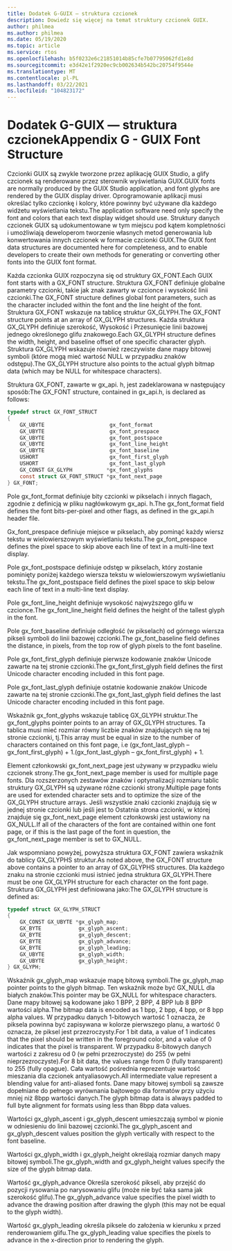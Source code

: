 ```yaml
---
title: Dodatek G-GUIX — struktura czcionek
description: Dowiedz się więcej na temat struktury czcionek GUIX.
author: philmea
ms.author: philmea
ms.date: 05/19/2020
ms.topic: article
ms.service: rtos
ms.openlocfilehash: b5f0232e6c21851014b85cfe7b07795062fd1e8d
ms.sourcegitcommit: e3d42e1f2920ec9cb002634b542bc20754f9544e
ms.translationtype: MT
ms.contentlocale: pl-PL
ms.lasthandoff: 03/22/2021
ms.locfileid: "104823172"
---
```

# <a name="appendix-g---guix-font-structure"></a><span data-ttu-id="47f74-103">Dodatek G-GUIX — struktura czcionek</span><span class="sxs-lookup"><span data-stu-id="47f74-103">Appendix G - GUIX Font Structure</span></span>

<span data-ttu-id="47f74-104">Czcionki GUIX są zwykle tworzone przez aplikację GUIX Studio, a glify czcionek są renderowane przez sterownik wyświetlania GUIX.</span><span class="sxs-lookup"><span data-stu-id="47f74-104">GUIX fonts are normally produced by the GUIX Studio application, and font glyphs are rendered by the GUIX display driver.</span></span> <span data-ttu-id="47f74-105">Oprogramowanie aplikacji musi określać tylko czcionkę i kolory, które powinny być używane dla każdego widżetu wyświetlania tekstu.</span><span class="sxs-lookup"><span data-stu-id="47f74-105">The application software need only specify the font and colors that each text display widget should use.</span></span> <span data-ttu-id="47f74-106">Struktury danych czcionek GUIX są udokumentowane w tym miejscu pod kątem kompletności i umożliwiają deweloperom tworzenie własnych metod generowania lub konwertowania innych czcionek w formacie czcionki GUIX.</span><span class="sxs-lookup"><span data-stu-id="47f74-106">The GUIX font data structures are documented here for completeness, and to enable developers to create their own methods for generating or converting other fonts into the GUIX font format.</span></span>

<span data-ttu-id="47f74-107">Każda czcionka GUIX rozpoczyna się od struktury GX_FONT.</span><span class="sxs-lookup"><span data-stu-id="47f74-107">Each GUIX font starts with a GX_FONT structure.</span></span> <span data-ttu-id="47f74-108">Struktura GX_FONT definiuje globalne parametry czcionki, takie jak znak zawarty w czcionce i wysokość linii czcionki.</span><span class="sxs-lookup"><span data-stu-id="47f74-108">The GX_FONT structure defines global font parameters, such as the character included within the font and the line height of the font.</span></span> <span data-ttu-id="47f74-109">Struktura GX_FONT wskazuje na tablicę struktur GX_GLYPH.</span><span class="sxs-lookup"><span data-stu-id="47f74-109">The GX_FONT structure points at an array of GX_GLYPH structures.</span></span> <span data-ttu-id="47f74-110">Każda struktura GX_GLYPH definiuje szerokość, Wysokość i Przesunięcie linii bazowej jednego określonego glifu znakowego.</span><span class="sxs-lookup"><span data-stu-id="47f74-110">Each GX_GLYPH structure defines the width, height, and baseline offset of one specific character glyph.</span></span> <span data-ttu-id="47f74-111">Struktura GX_GLYPH wskazuje również rzeczywiste dane mapy bitowej symboli (które mogą mieć wartość NULL w przypadku znaków odstępu).</span><span class="sxs-lookup"><span data-stu-id="47f74-111">The GX_GLYPH structure also points to the actual glyph bitmap data (which may be NULL for whitespace characters).</span></span>

<span data-ttu-id="47f74-112">Struktura GX_FONT, zawarte w gx_api. h, jest zadeklarowana w następujący sposób:</span><span class="sxs-lookup"><span data-stu-id="47f74-112">The GX_FONT structure, contained in gx_api.h, is declared as follows:</span></span>

```c
typedef struct GX_FONT_STRUCT
{
    GX_UBYTE                     gx_font_format
    GX_UBYTE                     gx_font_prespace
    GX_UBYTE                     gx_font_postspace
    GX_UBYTE                     gx_font_line_height 
    GX_UBYTE                     gx_font_baseline
    USHORT                       gx_font_first_glyph
    USHORT                       gx_font_last_glyph 
    GX_CONST GX_GLYPH           *gx_font_glyphs
    const struct GX_FONT_STRUCT *gx_font_next_page
} GX_FONT;
```

<span data-ttu-id="47f74-113">Pole gx_font_format definiuje bity czcionki w pikselach i innych flagach, zgodnie z definicją w pliku nagłówkowym gx_api. h.</span><span class="sxs-lookup"><span data-stu-id="47f74-113">The gx_font_format field defines the font bits-per-pixel and other flags, as defined in the gx_api.h header file.</span></span>

<span data-ttu-id="47f74-114">Gx_font_prespace definiuje miejsce w pikselach, aby pominąć każdy wiersz tekstu w wielowierszowym wyświetlaniu tekstu.</span><span class="sxs-lookup"><span data-stu-id="47f74-114">The gx_font_prespace defines the pixel space to skip above each line of text in a multi-line text display.</span></span>

<span data-ttu-id="47f74-115">Pole gx_font_postspace definiuje odstęp w pikselach, który zostanie pominięty poniżej każdego wiersza tekstu w wielowierszowym wyświetlaniu tekstu.</span><span class="sxs-lookup"><span data-stu-id="47f74-115">The gx_font_postspace field defines the pixel space to skip below each line of text in a multi-line text display.</span></span>

<span data-ttu-id="47f74-116">Pole gx_font_line_height definiuje wysokość najwyższego glifu w czcionce.</span><span class="sxs-lookup"><span data-stu-id="47f74-116">The gx_font_line_height field defines the height of the tallest glyph in the font.</span></span>

<span data-ttu-id="47f74-117">Pole gx_font_baseline definiuje odległość (w pikselach) od górnego wiersza pikseli symboli do linii bazowej czcionki.</span><span class="sxs-lookup"><span data-stu-id="47f74-117">The gx_font_baseline field defines the distance, in pixels, from the top row of glyph pixels to the font baseline.</span></span>

<span data-ttu-id="47f74-118">Pole gx_font_first_glyph definiuje pierwsze kodowanie znaków Unicode zawarte na tej stronie czcionki.</span><span class="sxs-lookup"><span data-stu-id="47f74-118">The gx_font_first_glyph field defines the first Unicode character encoding included in this font page.</span></span>

<span data-ttu-id="47f74-119">Pole gx_font_last_glyph definiuje ostatnie kodowanie znaków Unicode zawarte na tej stronie czcionki.</span><span class="sxs-lookup"><span data-stu-id="47f74-119">The gx_font_last_glyph field defines the last Unicode character encoding included in this font page.</span></span>

<span data-ttu-id="47f74-120">Wskaźnik gx_font_glyphs wskazuje tablicę GX_GLYPH struktur.</span><span class="sxs-lookup"><span data-stu-id="47f74-120">The gx_font_glyphs pointer points to an array of GX_GLYPH structures.</span></span> <span data-ttu-id="47f74-121">Ta tablica musi mieć rozmiar równy liczbie znaków znajdujących się na tej stronie czcionki, tj.</span><span class="sxs-lookup"><span data-stu-id="47f74-121">This array must be equal in size to the number of characters contained on this font page, i.e</span></span> <span data-ttu-id="47f74-122">(gx_font_last_glyph – gx_font_first_glyph) + 1.</span><span class="sxs-lookup"><span data-stu-id="47f74-122">(gx_font_last_glyph – gx_font_first_glyph) + 1.</span></span>

<span data-ttu-id="47f74-123">Element członkowski gx_font_next_page jest używany w przypadku wielu czcionek strony.</span><span class="sxs-lookup"><span data-stu-id="47f74-123">The gx_font_next_page member is used for multiple page fonts.</span></span> <span data-ttu-id="47f74-124">Dla rozszerzonych zestawów znaków i optymalizacji rozmiaru tablic struktury GX_GLYPH są używane różne czcionki strony.</span><span class="sxs-lookup"><span data-stu-id="47f74-124">Multiple page fonts are used for extended character sets and to optimize the size of the GX_GLYPH structure arrays.</span></span> <span data-ttu-id="47f74-125">Jeśli wszystkie znaki czcionki znajdują się w jednej stronie czcionki lub jeśli jest to Ostatnia strona czcionki, w której znajduje się gx_font_next_page element członkowski jest ustawiony na GX_NULL.</span><span class="sxs-lookup"><span data-stu-id="47f74-125">If all of the characters of the font are contained within one font page, or if this is the last page of the font in question, the gx_font_next_page member is set to GX_NULL.</span></span>

<span data-ttu-id="47f74-126">Jak wspomniano powyżej, powyższa struktura GX_FONT zawiera wskaźnik do tablicy GX_GLYPHS struktur.</span><span class="sxs-lookup"><span data-stu-id="47f74-126">As noted above, the GX_FONT structure above contains a pointer to an array of GX_GLYPHS structures.</span></span> <span data-ttu-id="47f74-127">Dla każdego znaku na stronie czcionki musi istnieć jedna struktura GX_GLYPH.</span><span class="sxs-lookup"><span data-stu-id="47f74-127">There must be one GX_GLYPH structure for each character on the font page.</span></span> <span data-ttu-id="47f74-128">Struktura GX_GLYPH jest definiowana jako:</span><span class="sxs-lookup"><span data-stu-id="47f74-128">The GX_GLYPH structure is defined as:</span></span>

```c
typedef struct GX_GLYPH_STRUCT
{
    GX_CONST GX_UBYTE *gx_glyph_map;
    GX_BYTE            gx_glyph_ascent;
    GX_BYTE            gx_glyph_descent;
    GX_BYTE            gx_glyph_advance;
    GX_BYTE            gx_glyph_leading;
    GX_UBYTE           gx_glyph_width;
    GX_UBYTE           gx_glyph_height;
} GX_GLYPH;
```

<span data-ttu-id="47f74-129">Wskaźnik gx_glyph_map wskazuje mapę bitową symboli.</span><span class="sxs-lookup"><span data-stu-id="47f74-129">The gx_glyph_map pointer points to the glyph bitmap.</span></span> <span data-ttu-id="47f74-130">Ten wskaźnik może być GX_NULL dla białych znaków.</span><span class="sxs-lookup"><span data-stu-id="47f74-130">This pointer may be GX_NULL for whitespace characters.</span></span> <span data-ttu-id="47f74-131">Dane mapy bitowej są kodowane jako 1 BPP, 2 BPP, 4 BPP lub 8 BPP wartości alpha.</span><span class="sxs-lookup"><span data-stu-id="47f74-131">The bitmap data is encoded as 1 bpp, 2 bpp, 4 bpp, or 8 bpp alpha values.</span></span> <span data-ttu-id="47f74-132">W przypadku danych 1-bitowych wartość 1 oznacza, że piksela powinna być zapisywana w kolorze pierwszego planu, a wartość 0 oznacza, że piksel jest przezroczysty.</span><span class="sxs-lookup"><span data-stu-id="47f74-132">For 1 bit data, a value of 1 indicates that the pixel should be written in the foreground color, and a value of 0 indicates that the pixel is transparent.</span></span> <span data-ttu-id="47f74-133">W przypadku 8-bitowych danych wartości z zakresu od 0 (w pełni przezroczyste) do 255 (w pełni nieprzezroczyste).</span><span class="sxs-lookup"><span data-stu-id="47f74-133">For 8 bit data, the values range from 0 (fully transparent) to 255 (fully opague).</span></span> <span data-ttu-id="47f74-134">Cała wartość pośrednia reprezentuje wartość mieszania dla czcionek antyaliasowych.</span><span class="sxs-lookup"><span data-stu-id="47f74-134">All intermediate value represent a blending value for anti-aliased fonts.</span></span> <span data-ttu-id="47f74-135">Dane mapy bitowej symboli są zawsze dopełniane do pełnego wyrównania bajtowego dla formatów przy użyciu mniej niż 8bpp wartości danych.</span><span class="sxs-lookup"><span data-stu-id="47f74-135">The glyph bitmap data is always padded to full byte alignment for formats using less than 8bpp data values.</span></span>

<span data-ttu-id="47f74-136">Wartości gx_glyph_ascent i gx_glyph_descent umieszczają symbol w pionie w odniesieniu do linii bazowej czcionki.</span><span class="sxs-lookup"><span data-stu-id="47f74-136">The gx_glyph_ascent and gx_glyph_descent values position the glyph vertically with respect to the font baseline.</span></span>

<span data-ttu-id="47f74-137">Wartości gx_glyph_width i gx_glyph_height określają rozmiar danych mapy bitowej symboli.</span><span class="sxs-lookup"><span data-stu-id="47f74-137">The gx_glyph_width and gx_glyph_height values specify the size of the glyph bitmap data.</span></span>

<span data-ttu-id="47f74-138">Wartość gx_glyph_advance Określa szerokość pikseli, aby przejść do pozycji rysowania po narysowaniu glifu (może nie być taka sama jak szerokość glifu).</span><span class="sxs-lookup"><span data-stu-id="47f74-138">The gx_glyph_advance value specifies the pixel width to advance the drawing position after drawing the glyph (this may not be equal to the glyph width).</span></span>

<span data-ttu-id="47f74-139">Wartość gx_glyph_leading określa piksele do założenia w kierunku x przed renderowaniem glifu.</span><span class="sxs-lookup"><span data-stu-id="47f74-139">The gx_glyph_leading value specifies the pixels to advance in the x-direction prior to rendering the glyph.</span></span>